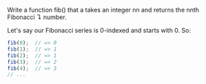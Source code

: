 Write a function fib() that a takes an integer nn and returns the nnth Fibonacci ↴ number.

Let's say our Fibonacci series is 0-indexed and starts with 0. So:
```JavaScript
fib(0);  // => 0
fib(1);  // => 1
fib(2);  // => 1
fib(3);  // => 2
fib(4);  // => 3
// ...
```
